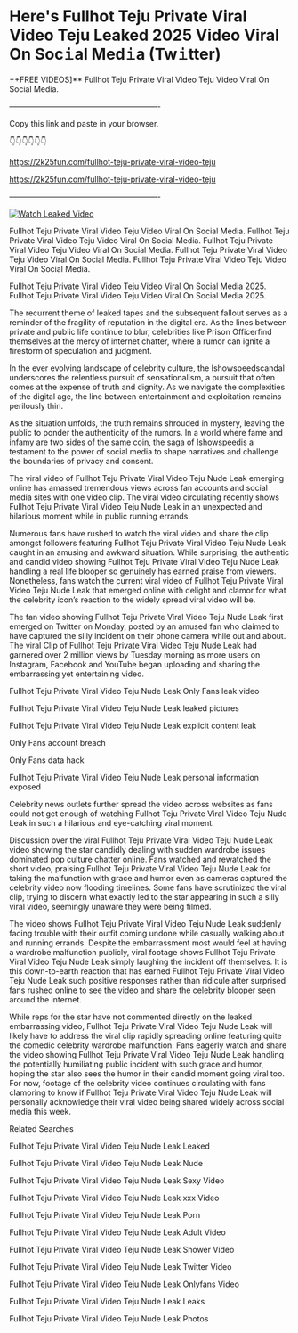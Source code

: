 # Here's Fullhot Teju Private Viral Video Teju Leaked 2025 Video Viral On Soc𝚒al Med𝚒a (Tw𝚒tter)

++FREE VIDEOS]** Fullhot Teju Private Viral Video Teju Video Viral On Social Media.

———————————————————-

Copy this link and paste in your browser.

👇👇👇👇👇👇

https://2k25fun.com/fullhot-teju-private-viral-video-teju

https://2k25fun.com/fullhot-teju-private-viral-video-teju

———————————————————-

[![Watch Leaked Video](https://miro.medium.com/v2/resize:fit:828/format:webp/1*cilzJN44JGOrTw9NJCrNHA.gif "Watch Leaked Video")](https://2k25fun.com/fullhot-teju-private-viral-video-teju)

Fullhot Teju Private Viral Video Teju Video Viral On Social Media. Fullhot Teju Private Viral Video Teju Video Viral On Social Media. Fullhot Teju Private Viral Video Teju Video Viral On Social Media. Fullhot Teju Private Viral Video Teju Video Viral On Social Media. Fullhot Teju Private Viral Video Teju Video Viral On Social Media.

Fullhot Teju Private Viral Video Teju Video Viral On Social Media 2025. Fullhot Teju Private Viral Video Teju Video Viral On Social Media 2025.

The recurrent theme of leaked tapes and the subsequent fallout serves as a reminder of the fragility of reputation in the digital era. As the lines between private and public life continue to blur, celebrities like Prison Officerfind themselves at the mercy of internet chatter, where a rumor can ignite a firestorm of speculation and judgment.

In the ever evolving landscape of celebrity culture, the Ishowspeedscandal underscores the relentless pursuit of sensationalism, a pursuit that often comes at the expense of truth and dignity. As we navigate the complexities of the digital age, the line between entertainment and exploitation remains perilously thin.

As the situation unfolds, the truth remains shrouded in mystery, leaving the public to ponder the authenticity of the rumors. In a world where fame and infamy are two sides of the same coin, the saga of Ishowspeedis a testament to the power of social media to shape narratives and challenge the boundaries of privacy and consent.

The viral video of Fullhot Teju Private Viral Video Teju Nude Leak emerging online has amassed tremendous views across fan accounts and social media sites with one video clip. The viral video circulating recently shows Fullhot Teju Private Viral Video Teju Nude Leak in an unexpected and hilarious moment while in public running errands.

Numerous fans have rushed to watch the viral video and share the clip amongst followers featuring Fullhot Teju Private Viral Video Teju Nude Leak caught in an amusing and awkward situation. While surprising, the authentic and candid video showing Fullhot Teju Private Viral Video Teju Nude Leak handling a real life blooper so genuinely has earned praise from viewers. Nonetheless, fans watch the current viral video of Fullhot Teju Private Viral Video Teju Nude Leak that emerged online with delight and clamor for what the celebrity icon’s reaction to the widely spread viral video will be.

The fan video showing Fullhot Teju Private Viral Video Teju Nude Leak first emerged on Twitter on Monday, posted by an amused fan who claimed to have captured the silly incident on their phone camera while out and about. The viral Clip of Fullhot Teju Private Viral Video Teju Nude Leak had garnered over 2 million views by Tuesday morning as more users on Instagram, Facebook and YouTube began uploading and sharing the embarrassing yet entertaining video.

Fullhot Teju Private Viral Video Teju Nude Leak Only Fans leak video

Fullhot Teju Private Viral Video Teju Nude Leak leaked pictures

Fullhot Teju Private Viral Video Teju Nude Leak explicit content leak

Only Fans account breach

Only Fans data hack

Fullhot Teju Private Viral Video Teju Nude Leak personal information exposed

Celebrity news outlets further spread the video across websites as fans could not get enough of watching Fullhot Teju Private Viral Video Teju Nude Leak in such a hilarious and eye-catching viral moment.

Discussion over the viral Fullhot Teju Private Viral Video Teju Nude Leak video showing the star candidly dealing with sudden wardrobe issues dominated pop culture chatter online. Fans watched and rewatched the short video, praising Fullhot Teju Private Viral Video Teju Nude Leak for taking the malfunction with grace and humor even as cameras captured the celebrity video now flooding timelines. Some fans have scrutinized the viral clip, trying to discern what exactly led to the star appearing in such a silly viral video, seemingly unaware they were being filmed.

The video shows Fullhot Teju Private Viral Video Teju Nude Leak suddenly facing trouble with their outfit coming undone while casually walking about and running errands. Despite the embarrassment most would feel at having a wardrobe malfunction publicly, viral footage shows Fullhot Teju Private Viral Video Teju Nude Leak simply laughing the incident off themselves. It is this down-to-earth reaction that has earned Fullhot Teju Private Viral Video Teju Nude Leak such positive responses rather than ridicule after surprised fans rushed online to see the video and share the celebrity blooper seen around the internet.

While reps for the star have not commented directly on the leaked embarrassing video, Fullhot Teju Private Viral Video Teju Nude Leak will likely have to address the viral clip rapidly spreading online featuring quite the comedic celebrity wardrobe malfunction. Fans eagerly watch and share the video showing Fullhot Teju Private Viral Video Teju Nude Leak handling the potentially humiliating public incident with such grace and humor, hoping the star also sees the humor in their candid moment going viral too. For now, footage of the celebrity video continues circulating with fans clamoring to know if Fullhot Teju Private Viral Video Teju Nude Leak will personally acknowledge their viral video being shared widely across social media this week.

Related Searches

Fullhot Teju Private Viral Video Teju Nude Leak Leaked

Fullhot Teju Private Viral Video Teju Nude Leak Nude

Fullhot Teju Private Viral Video Teju Nude Leak Sexy Video

Fullhot Teju Private Viral Video Teju Nude Leak xxx Video

Fullhot Teju Private Viral Video Teju Nude Leak Porn

Fullhot Teju Private Viral Video Teju Nude Leak Adult Video

Fullhot Teju Private Viral Video Teju Nude Leak Shower Video

Fullhot Teju Private Viral Video Teju Nude Leak Twitter Video

Fullhot Teju Private Viral Video Teju Nude Leak Onlyfans Video

Fullhot Teju Private Viral Video Teju Nude Leak Leaks

Fullhot Teju Private Viral Video Teju Nude Leak Photos